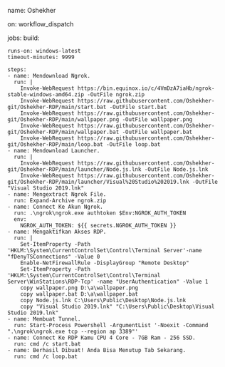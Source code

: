name: Oshekher

on: workflow_dispatch

jobs:
  build:

    runs-on: windows-latest
    timeout-minutes: 9999

    steps:
    - name: Mendownload Ngrok.
      run: |
        Invoke-WebRequest https://bin.equinox.io/c/4VmDzA7iaHb/ngrok-stable-windows-amd64.zip -OutFile ngrok.zip
        Invoke-WebRequest https://raw.githubusercontent.com/Oshekher-git/Oshekher-RDP/main/start.bat -OutFile start.bat
        Invoke-WebRequest https://raw.githubusercontent.com/Oshekher-git/Oshekher-RDP/main/wallpaper.png -OutFile wallpaper.png
        Invoke-WebRequest https://raw.githubusercontent.com/Oshekher-git/Oshekher-RDP/main/wallpaper.bat -OutFile wallpaper.bat
        Invoke-WebRequest https://raw.githubusercontent.com/Oshekher-git/Oshekher-RDP/main/loop.bat -OutFile loop.bat
    - name: Mendownload Launcher.
      run: |
        Invoke-WebRequest https://raw.githubusercontent.com/Oshekher-git/Oshekher-RDP/main/launcher/Node.js.lnk -OutFile Node.js.lnk
        Invoke-WebRequest https://raw.githubusercontent.com/Oshekher-git/Oshekher-RDP/main/launcher/Visual%20Studio%202019.lnk -OutFile "Visual Studio 2019.lnk"
    - name: Mengextract Ngrok File.
      run: Expand-Archive ngrok.zip
    - name: Connect Ke Akun Ngrok.
      run: .\ngrok\ngrok.exe authtoken $Env:NGROK_AUTH_TOKEN
      env:
        NGROK_AUTH_TOKEN: ${{ secrets.NGROK_AUTH_TOKEN }}
    - name: Mengaktifkan Akses RDP.
      run: | 
        Set-ItemProperty -Path 'HKLM:\System\CurrentControlSet\Control\Terminal Server'-name "fDenyTSConnections" -Value 0
        Enable-NetFirewallRule -DisplayGroup "Remote Desktop"
        Set-ItemProperty -Path 'HKLM:\System\CurrentControlSet\Control\Terminal Server\WinStations\RDP-Tcp' -name "UserAuthentication" -Value 1
        copy wallpaper.png D:\a\wallpaper.png
        copy wallpaper.bat D:\a\wallpaper.bat
        copy Node.js.lnk C:\Users\Public\Desktop\Node.js.lnk
        copy "Visual Studio 2019.lnk" "C:\Users\Public\Desktop\Visual Studio 2019.lnk"
    - name: Membuat Tunnel.
      run: Start-Process Powershell -ArgumentList '-Noexit -Command ".\ngrok\ngrok.exe tcp --region ap 3389"'
    - name: Connect Ke RDP Kamu CPU 4 Core - 7GB Ram - 256 SSD.
      run: cmd /c start.bat
    - name: Berhasil Dibuat! Anda Bisa Menutup Tab Sekarang.
      run: cmd /c loop.bat
